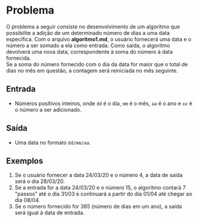 # Problema

O problema a seguir consiste no desenvolvimento de um algoritmo que possibilite a adição de um determinado número de dias a uma data específica. Com o arquivo __algoritmo1.md__, o usuário fornecerá uma data e o número a ser somado a ela como entrada. Como saída, o algoritmo devolverá uma nova data, correspondente à soma do número à data fornecida.\
Se a soma do número fornecido com o dia da data for maior que o total de dias no mês em questão, a contagem será reiniciada no mês seguinte.

## Entrada
-  Números positivos inteiros, onde `dd` é o dia, `mm` é o mês, `aa` é o ano e `xx` é o número a ser adicionado.

## Saída
- Uma data no formato `dd/mm/aa`. 
## Exemplos
1. Se o usuário fornecer a data 24/03/20 e o número 4, a data de saída será o dia 28/03/20.
2. Se a entrada for a data 24/03/20 e o número 15, o algoritmo contará 7 "passos" até o dia 31/03 e continuará a partir do dia 01/04 até chegar ao dia 08/04.
3. Se o número fornecido for 365 (número de dias em um ano), a saída será igual à data de entrada.